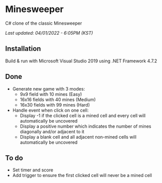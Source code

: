 # Minesweeper
C# clone of the classic Minesweeper

*Last updated: 04/01/2022 - 6:05PM (KST)*
## Installation
Build & run with Microsoft Visual Studio 2019 using .NET Framework 4.7.2
## Done
- Generate new game with 3 modes:
  - 9x9 field with 10 mines (Easy)
  - 16x16 fields with 40 mines (Medium)
  - 16x30 fields with 99 mines (Hard)
- Handle event when click on one cell:
  - Display -1 if the clicked cell is a mined cell and every cell will automatically be uncovered
  - Display a positive number which indicates the number of mines diagonally and/or adjacent to it
  - Display a blank cell and all adjacent non-mined cells will automatically be uncovered 
 ## To do
 - Set timer and score
 - Add trigger to ensure the first clicked cell will never be a mined cell


